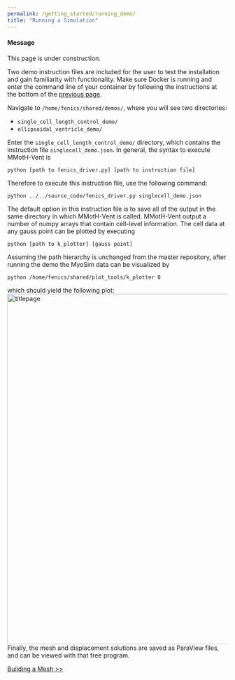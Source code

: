 ```yaml
---
permalink: /getting_started/running_demo/
title: "Running a Simulation"
---
```


<div class="notice--info">
  <h4>Message</h4>
  <p>This page is under  construction.</p>
</div>

Two demo instruction files are included for the user to test the installation and gain familiarity with functionality. Make sure Docker is running and enter the command line of your container by following the instructions at the bottom of the [previous page](/MMotH-Vent/getting_started/installation/#enter-container-command-line).

Navigate to ```/home/fenics/shared/demos/```, where you will see two directories:  
* ```single_cell_length_control_demo/```
* ```ellipsoidal_ventricle_demo/```

Enter the ```single_cell_length_control_demo/``` directory, which contains the instruction file ```singlecell_demo.json```. In general, the syntax to execute MMotH-Vent is
```
python [path to fenics_driver.py] [path to instruction file]
```
Therefore to execute this instruction file, use the following command:  

```
python ../../source_code/fenics_driver.py singlecell_demo.json
```

The default option in this instruction file is to save all of the output in the same directory in which MMotH-Vent is called. MMotH-Vent output a number of numpy arrays that contain cell-level information. The cell data at any gauss point can be plotted by executing
```
python [path to k_plotter] [gauss point]
```
Assuming the path hierarchy is unchanged from the master repository, after running the demo the MyoSim data can be visualized by
```
python /home/fenics/shared/plot_tools/k_plotter 0
```
which should yield the following plot:
<img src="https://github.com/mmoth-kurtis/MMotH-Vent/blob/master/docs/pages/images/FEniCS_LV_segmentation_Page_03.jpg?raw=true" alt="titlepage" width="800"/>
Finally, the mesh and displacement solutions are saved as ParaView files, and can be viewed with that free program.


<a href="/MMotH-Vent/getting_started/mesh_generation_readme/" class="btn btn--primary">Building a Mesh >></a>
